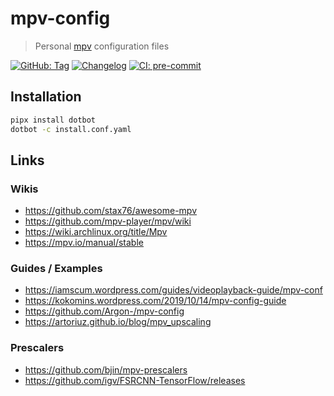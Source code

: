 # mpv-config

> Personal [mpv](https://github.com/mpv-player/mpv) configuration files

[![GitHub: Tag](https://img.shields.io/github/v/tag/deadnews/mpv-config?logo=github&logoColor=white)](https://github.com/deadnews/mpv-config)
[![Changelog](https://img.shields.io/badge/changelog-gray.svg?logo=github&logoColor=white)](https://github.com/deadnews/mpv-config/blob/main/CHANGELOG.md)
[![CI: pre-commit](https://results.pre-commit.ci/badge/github/DeadNews/mpv-config/main.svg)](https://results.pre-commit.ci/latest/github/DeadNews/mpv-config/main)

## Installation

```sh
pipx install dotbot
dotbot -c install.conf.yaml
```

## Links

### Wikis

- <https://github.com/stax76/awesome-mpv>
- <https://github.com/mpv-player/mpv/wiki>
- <https://wiki.archlinux.org/title/Mpv>
- <https://mpv.io/manual/stable>

### Guides / Examples

- <https://iamscum.wordpress.com/guides/videoplayback-guide/mpv-conf>
- <https://kokomins.wordpress.com/2019/10/14/mpv-config-guide>
- <https://github.com/Argon-/mpv-config>
- <https://artoriuz.github.io/blog/mpv_upscaling>

### Prescalers

- <https://github.com/bjin/mpv-prescalers>
- <https://github.com/igv/FSRCNN-TensorFlow/releases>
